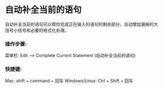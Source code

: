 # 自动补全当前的语句

自动补全当前的语句可以帮你完成正在输入的语句的剩余部分，自动增加漏掉的大括号小括号和必要的格式化处理。

### 操作步骤:
菜单栏: Edit —> Complete Current Statement (自动补全当前的语句)
### 快捷键:

Mac: shift + command + 回车
Windows/Linux: Ctrl + Shift + 回车
